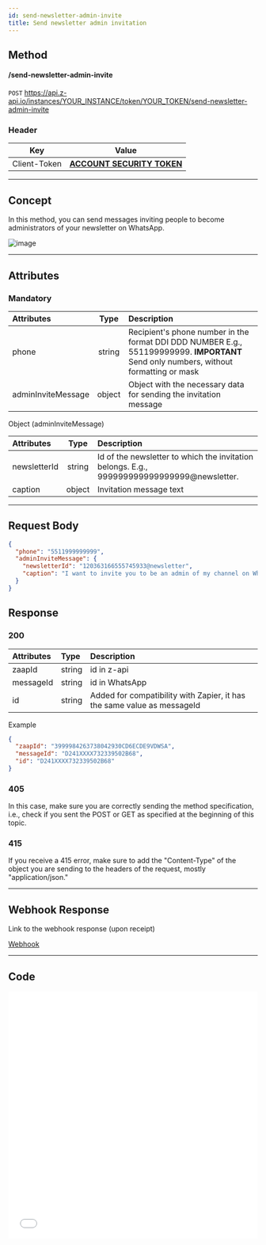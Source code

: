 ```yaml
---
id: send-newsletter-admin-invite
title: Send newsletter admin invitation
---
```


## Method

#### /send-newsletter-admin-invite

`POST` https://api.z-api.io/instances/YOUR_INSTANCE/token/YOUR_TOKEN/send-newsletter-admin-invite

### Header

|      Key       |            Value            |
| :------------: |     :-----------------:     |
|  Client-Token  | **[ACCOUNT SECURITY TOKEN](../security/client-token)** |
---

## Concept

In this method, you can send messages inviting people to become administrators of your newsletter on WhatsApp.

![image](../../../../../img/NewsletterAdminInvite.jpeg)

---

## Attributes

### Mandatory

| Attributes | Type   | Description |
| :------   | :----: | :------   |
| phone     | string | Recipient's phone number in the format DDI DDD NUMBER E.g., 551199999999. **IMPORTANT** Send only numbers, without formatting or mask |
| adminInviteMessage | object | Object with the necessary data for sending the invitation message |

Object (adminInviteMessage)

| Attributes | Type   | Description |
| :------   | :----: | :------   |
| newsletterId       | string | Id of the newsletter to which the invitation belongs. E.g., 999999999999999999@newsletter. |
| caption  | object | Invitation message text |

---

## Request Body

```json
{
  "phone": "5511999999999",
  "adminInviteMessage": { 
    "newsletterId": "120363166555745933@newsletter",
    "caption": "I want to invite you to be an admin of my channel on WhatsApp."
  }
}
```

## Response

### 200

| Attributes | Type   | Description      |
| :-------- | :----- | :------------- |
| zaapId    | string | id in z-api    |
| messageId | string | id in WhatsApp |
| id        | string | Added for compatibility with Zapier, it has the same value as messageId |


Example

```json
{
  "zaapId": "3999984263738042930CD6ECDE9VDWSA",
  "messageId": "D241XXXX732339502B68",
  "id": "D241XXXX732339502B68"
}
```

### 405

In this case, make sure you are correctly sending the method specification, i.e., check if you sent the POST or GET as specified at the beginning of this topic.

### 415

If you receive a 415 error, make sure to add the "Content-Type" of the object you are sending to the headers of the request, mostly "application/json."

---

## Webhook Response

Link to the webhook response (upon receipt)

[Webhook](../webhooks/on-message-received#newsletter-admin-invitation-return-example)

---

## Code

<iframe src="//api.apiembed.com/?source=https://raw.githubusercontent.com/Z-API/z-api-docs/main/json-examples/send-newsletter-admin-invite.json&targets=all" frameborder="0" scrolling="no" width="100%" height="500px" seamless></iframe>
